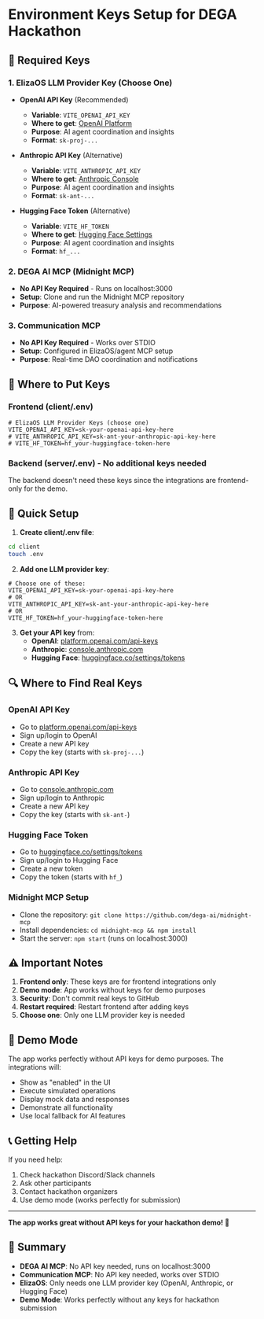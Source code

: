 # Environment Keys Setup for DEGA Hackathon

## 🔑 Required Keys

### 1. ElizaOS LLM Provider Key (Choose One)
- **OpenAI API Key** (Recommended)
  - **Variable**: `VITE_OPENAI_API_KEY`
  - **Where to get**: [OpenAI Platform](https://platform.openai.com/api-keys)
  - **Purpose**: AI agent coordination and insights
  - **Format**: `sk-proj-...`

- **Anthropic API Key** (Alternative)
  - **Variable**: `VITE_ANTHROPIC_API_KEY`
  - **Where to get**: [Anthropic Console](https://console.anthropic.com/)
  - **Purpose**: AI agent coordination and insights
  - **Format**: `sk-ant-...`

- **Hugging Face Token** (Alternative)
  - **Variable**: `VITE_HF_TOKEN`
  - **Where to get**: [Hugging Face Settings](https://huggingface.co/settings/tokens)
  - **Purpose**: AI agent coordination and insights
  - **Format**: `hf_...`

### 2. DEGA AI MCP (Midnight MCP)
- **No API Key Required** - Runs on localhost:3000
- **Setup**: Clone and run the Midnight MCP repository
- **Purpose**: AI-powered treasury analysis and recommendations

### 3. Communication MCP
- **No API Key Required** - Works over STDIO
- **Setup**: Configured in ElizaOS/agent MCP setup
- **Purpose**: Real-time DAO coordination and notifications

## 📁 Where to Put Keys

### Frontend (client/.env)
```env
# ElizaOS LLM Provider Keys (choose one)
VITE_OPENAI_API_KEY=sk-your-openai-api-key-here
# VITE_ANTHROPIC_API_KEY=sk-ant-your-anthropic-api-key-here
# VITE_HF_TOKEN=hf_your-huggingface-token-here
```

### Backend (server/.env) - No additional keys needed
The backend doesn't need these keys since the integrations are frontend-only for the demo.

## 🚀 Quick Setup

1. **Create client/.env file**:
```bash
cd client
touch .env
```

2. **Add one LLM provider key**:
```env
# Choose one of these:
VITE_OPENAI_API_KEY=sk-your-openai-api-key-here
# OR
VITE_ANTHROPIC_API_KEY=sk-ant-your-anthropic-api-key-here
# OR
VITE_HF_TOKEN=hf_your-huggingface-token-here
```

3. **Get your API key** from:
   - **OpenAI**: [platform.openai.com/api-keys](https://platform.openai.com/api-keys)
   - **Anthropic**: [console.anthropic.com](https://console.anthropic.com/)
   - **Hugging Face**: [huggingface.co/settings/tokens](https://huggingface.co/settings/tokens)

## 🔍 Where to Find Real Keys

### OpenAI API Key
- Go to [platform.openai.com/api-keys](https://platform.openai.com/api-keys)
- Sign up/login to OpenAI
- Create a new API key
- Copy the key (starts with `sk-proj-...`)

### Anthropic API Key
- Go to [console.anthropic.com](https://console.anthropic.com/)
- Sign up/login to Anthropic
- Create a new API key
- Copy the key (starts with `sk-ant-`)

### Hugging Face Token
- Go to [huggingface.co/settings/tokens](https://huggingface.co/settings/tokens)
- Sign up/login to Hugging Face
- Create a new token
- Copy the token (starts with `hf_`)

### Midnight MCP Setup
- Clone the repository: `git clone https://github.com/dega-ai/midnight-mcp`
- Install dependencies: `cd midnight-mcp && npm install`
- Start the server: `npm start` (runs on localhost:3000)

## ⚠️ Important Notes

1. **Frontend only**: These keys are for frontend integrations only
2. **Demo mode**: App works without keys for demo purposes
3. **Security**: Don't commit real keys to GitHub
4. **Restart required**: Restart frontend after adding keys
5. **Choose one**: Only one LLM provider key is needed

## 🎯 Demo Mode

The app works perfectly without API keys for demo purposes. The integrations will:
- Show as "enabled" in the UI
- Execute simulated operations
- Display mock data and responses
- Demonstrate all functionality
- Use local fallback for AI features

## 📞 Getting Help

If you need help:
1. Check hackathon Discord/Slack channels
2. Ask other participants
3. Contact hackathon organizers
4. Use demo mode (works perfectly for submission)

---

**The app works great without API keys for your hackathon demo! 🚀**

## 🎯 Summary

- **DEGA AI MCP**: No API key needed, runs on localhost:3000
- **Communication MCP**: No API key needed, works over STDIO
- **ElizaOS**: Only needs one LLM provider key (OpenAI, Anthropic, or Hugging Face)
- **Demo Mode**: Works perfectly without any keys for hackathon submission
